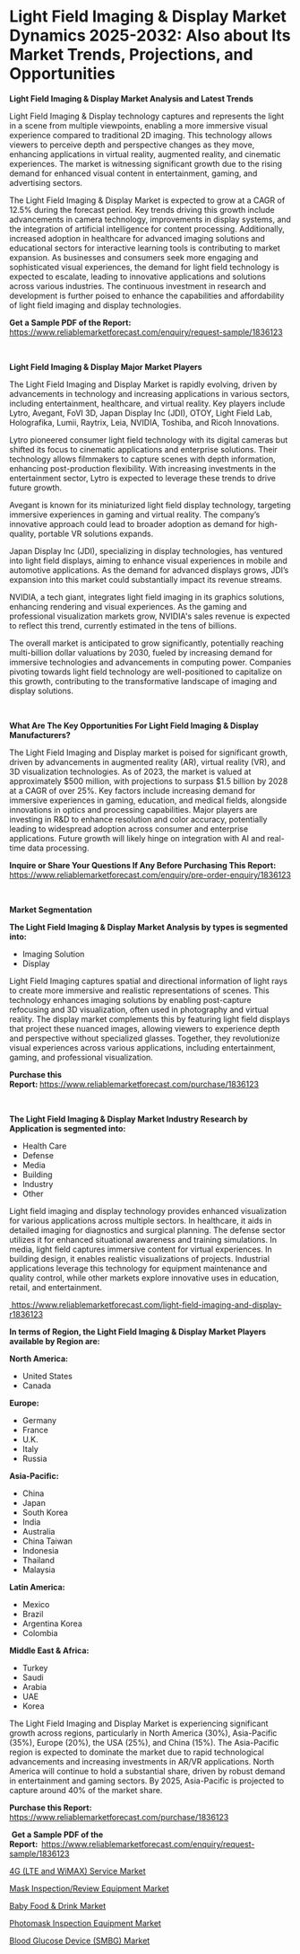 <p><h1>Light Field Imaging & Display Market Dynamics 2025-2032: Also about Its Market Trends, Projections, and Opportunities</h1></p><p><strong>Light Field Imaging & Display Market Analysis and Latest Trends</strong></p>
<p><p>Light Field Imaging & Display technology captures and represents the light in a scene from multiple viewpoints, enabling a more immersive visual experience compared to traditional 2D imaging. This technology allows viewers to perceive depth and perspective changes as they move, enhancing applications in virtual reality, augmented reality, and cinematic experiences. The market is witnessing significant growth due to the rising demand for enhanced visual content in entertainment, gaming, and advertising sectors.</p><p>The Light Field Imaging & Display Market is expected to grow at a CAGR of 12.5% during the forecast period. Key trends driving this growth include advancements in camera technology, improvements in display systems, and the integration of artificial intelligence for content processing. Additionally, increased adoption in healthcare for advanced imaging solutions and educational sectors for interactive learning tools is contributing to market expansion. As businesses and consumers seek more engaging and sophisticated visual experiences, the demand for light field technology is expected to escalate, leading to innovative applications and solutions across various industries. The continuous investment in research and development is further poised to enhance the capabilities and affordability of light field imaging and display technologies.</p></p>
<p><strong>Get a Sample PDF of the Report:&nbsp;</strong> <a href="https://www.reliablemarketforecast.com/enquiry/request-sample/1836123?utm_campaign=1875&utm_medium=2&utm_source=Github&utm_content=ia&utm_term=26032025&utm_id=light-field-imaging-display">https://www.reliablemarketforecast.com/enquiry/request-sample/1836123</a></p>
<p>&nbsp;</p>
<p><strong>Light Field Imaging & Display Major Market Players</strong></p>
<p><p>The Light Field Imaging and Display Market is rapidly evolving, driven by advancements in technology and increasing applications in various sectors, including entertainment, healthcare, and virtual reality. Key players include Lytro, Avegant, FoVI 3D, Japan Display Inc (JDI), OTOY, Light Field Lab, Holografika, Lumii, Raytrix, Leia, NVIDIA, Toshiba, and Ricoh Innovations.</p><p>Lytro pioneered consumer light field technology with its digital cameras but shifted its focus to cinematic applications and enterprise solutions. Their technology allows filmmakers to capture scenes with depth information, enhancing post-production flexibility. With increasing investments in the entertainment sector, Lytro is expected to leverage these trends to drive future growth.</p><p>Avegant is known for its miniaturized light field display technology, targeting immersive experiences in gaming and virtual reality. The company’s innovative approach could lead to broader adoption as demand for high-quality, portable VR solutions expands.</p><p>Japan Display Inc (JDI), specializing in display technologies, has ventured into light field displays, aiming to enhance visual experiences in mobile and automotive applications. As the demand for advanced displays grows, JDI’s expansion into this market could substantially impact its revenue streams.</p><p>NVIDIA, a tech giant, integrates light field imaging in its graphics solutions, enhancing rendering and visual experiences. As the gaming and professional visualization markets grow, NVIDIA's sales revenue is expected to reflect this trend, currently estimated in the tens of billions.</p><p>The overall market is anticipated to grow significantly, potentially reaching multi-billion dollar valuations by 2030, fueled by increasing demand for immersive technologies and advancements in computing power. Companies pivoting towards light field technology are well-positioned to capitalize on this growth, contributing to the transformative landscape of imaging and display solutions.</p></p>
<p>&nbsp;</p>
<p><strong>What Are The Key Opportunities For Light Field Imaging & Display Manufacturers?</strong></p>
<p><p>The Light Field Imaging and Display market is poised for significant growth, driven by advancements in augmented reality (AR), virtual reality (VR), and 3D visualization technologies. As of 2023, the market is valued at approximately $500 million, with projections to surpass $1.5 billion by 2028 at a CAGR of over 25%. Key factors include increasing demand for immersive experiences in gaming, education, and medical fields, alongside innovations in optics and processing capabilities. Major players are investing in R&D to enhance resolution and color accuracy, potentially leading to widespread adoption across consumer and enterprise applications. Future growth will likely hinge on integration with AI and real-time data processing.</p></p>
<p><strong>Inquire or Share Your Questions If Any Before Purchasing This Report:</strong> <a href="https://www.reliablemarketforecast.com/enquiry/pre-order-enquiry/1836123?utm_campaign=1875&utm_medium=2&utm_source=Github&utm_content=ia&utm_term=26032025&utm_id=light-field-imaging-display">https://www.reliablemarketforecast.com/enquiry/pre-order-enquiry/1836123</a></p>
<p>&nbsp;</p>
<p><strong>Market Segmentation</strong></p>
<p><strong>The Light Field Imaging & Display Market Analysis by types is segmented into:</strong></p>
<p><ul><li>Imaging Solution</li><li>Display</li></ul></p>
<p><p>Light Field Imaging captures spatial and directional information of light rays to create more immersive and realistic representations of scenes. This technology enhances imaging solutions by enabling post-capture refocusing and 3D visualization, often used in photography and virtual reality. The display market complements this by featuring light field displays that project these nuanced images, allowing viewers to experience depth and perspective without specialized glasses. Together, they revolutionize visual experiences across various applications, including entertainment, gaming, and professional visualization.</p></p>
<p><strong>Purchase this Report:&nbsp;</strong><a href="https://www.reliablemarketforecast.com/purchase/1836123?utm_campaign=1875&utm_medium=2&utm_source=Github&utm_content=ia&utm_term=26032025&utm_id=light-field-imaging-display">https://www.reliablemarketforecast.com/purchase/1836123</a></p>
<p>&nbsp;</p>
<p><strong>The Light Field Imaging & Display Market Industry Research by Application is segmented into:</strong></p>
<p><ul><li>Health Care</li><li>Defense</li><li>Media</li><li>Building</li><li>Industry</li><li>Other</li></ul></p>
<p><p>Light field imaging and display technology provides enhanced visualization for various applications across multiple sectors. In healthcare, it aids in detailed imaging for diagnostics and surgical planning. The defense sector utilizes it for enhanced situational awareness and training simulations. In media, light field captures immersive content for virtual experiences. In building design, it enables realistic visualizations of projects. Industrial applications leverage this technology for equipment maintenance and quality control, while other markets explore innovative uses in education, retail, and entertainment.</p></p>
<p><a href="https://www.reliablemarketforecast.com/light-field-imaging-and-display-r1836123?utm_campaign=1875&utm_medium=2&utm_source=Github&utm_content=ia&utm_term=26032025&utm_id=light-field-imaging-display">&nbsp;https://www.reliablemarketforecast.com/light-field-imaging-and-display-r1836123</a></p>
<p><strong>In terms of Region, the Light Field Imaging & Display Market Players available by Region are:</strong></p>
<p>
    <p> <strong> North America: </strong>
        <ul>
            <li>United States</li>
            <li>Canada</li>
        </ul>
        </p> 
    <p> <strong> Europe: </strong>
        <ul>
            <li>Germany</li>
            <li>France</li>
            <li>U.K.</li>
            <li>Italy</li>
            <li>Russia</li>
        </ul>
        </p> 
    <p> <strong> Asia-Pacific: </strong>
        <ul>
            <li>China</li>
            <li>Japan</li>
            <li>South Korea</li>
            <li>India</li>
            <li>Australia</li>
            <li>China Taiwan</li>
            <li>Indonesia</li>
            <li>Thailand</li>
            <li>Malaysia</li>
        </ul>
        </p> 
    <p> <strong> Latin America: </strong>
        <ul>
            <li>Mexico</li>
            <li>Brazil</li>
            <li>Argentina Korea</li>
            <li>Colombia</li>
        </ul>
        </p> 
    <p> <strong> Middle East & Africa: </strong>
        <ul>
            <li>Turkey</li>
            <li>Saudi</li>
            <li>Arabia</li>
            <li>UAE</li>
            <li>Korea</li>
        </ul>
    </p>
    </p>
<p><p>The Light Field Imaging and Display Market is experiencing significant growth across regions, particularly in North America (30%), Asia-Pacific (35%), Europe (20%), the USA (25%), and China (15%). The Asia-Pacific region is expected to dominate the market due to rapid technological advancements and increasing investments in AR/VR applications. North America will continue to hold a substantial share, driven by robust demand in entertainment and gaming sectors. By 2025, Asia-Pacific is projected to capture around 40% of the market share.</p></p>
<p><strong>Purchase this Report: </strong><a href="https://www.reliablemarketforecast.com/purchase/1836123?utm_campaign=1875&utm_medium=2&utm_source=Github&utm_content=ia&utm_term=26032025&utm_id=light-field-imaging-display">https://www.reliablemarketforecast.com/purchase/1836123</a></p>
<p>&nbsp;<strong>Get a Sample PDF of the Report:&nbsp;&nbsp;</strong><a href="https://www.reliablemarketforecast.com/enquiry/request-sample/1836123?utm_campaign=1875&utm_medium=2&utm_source=Github&utm_content=ia&utm_term=26032025&utm_id=light-field-imaging-display">https://www.reliablemarketforecast.com/enquiry/request-sample/1836123</a></p>
<p><strong></strong></p>
<p><p><a href="https://github.com/raffadongraffadong/Market-Research-Report-List-1/blob/main/4g-lte-and-wimax-service-market.md?utm_campaign=1875&utm_medium=2&utm_source=Github&utm_content=ia&utm_term=26032025&utm_id=light-field-imaging-display">4G (LTE and WiMAX) Service Market</a></p><p><a href="https://github.com/dolorespeddico90/Market-Research-Report-List-1/blob/main/mask-inspectionreview-equipment-market.md?utm_campaign=1875&utm_medium=2&utm_source=Github&utm_content=ia&utm_term=26032025&utm_id=light-field-imaging-display">Mask Inspection/Review Equipment Market</a></p><p><a href="https://github.com/abantolemox08/Market-Research-Report-List-1/blob/main/baby-food-drink-market.md?utm_campaign=1875&utm_medium=2&utm_source=Github&utm_content=ia&utm_term=26032025&utm_id=light-field-imaging-display">Baby Food & Drink Market</a></p><p><a href="https://github.com/krinerstormy331/Market-Research-Report-List-1/blob/main/photomask-inspection-equipment-market.md?utm_campaign=1875&utm_medium=2&utm_source=Github&utm_content=ia&utm_term=26032025&utm_id=light-field-imaging-display">Photomask Inspection Equipment Market</a></p><p><a href="https://github.com/popupioo/Market-Research-Report-List-1/blob/main/blood-glucose-device-smbg-market.md?utm_campaign=1875&utm_medium=2&utm_source=Github&utm_content=ia&utm_term=26032025&utm_id=light-field-imaging-display">Blood Glucose Device (SMBG) Market</a></p></p>